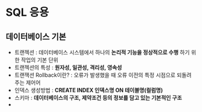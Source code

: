 # SQL 응용

## 데이터베이스 기본
- 트랜젝션 : 데이터베이스 시스템에서 하나의 __논리적 기능을 정상적으로 수행__ 하기 위한 작업의 기본 단위
- 트랜젝션의 특성 : __원자성, 일관성, 격리성, 영속성__ 
- 트랜잭션 Rollback이란? : 오류가 발생했을 때 오류 이전의 특정 시점으로 되돌려주는 제어어
- 인덱스 생성방법 : __CREATE INDEX 인덱스명 ON 테이블명(컬럼명)__ 
- 스키마 : __데이터베이스의 구조, 제약조건 등의 정보를 담고 있는 기본적인 구조__
- 



















